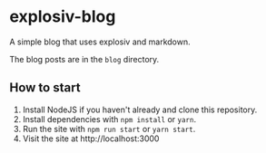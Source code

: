 # explosiv-blog

A simple blog that uses explosiv and markdown.

The blog posts are in the `blog` directory.

## How to start

1. Install NodeJS if you haven't already and clone this repository.
2. Install dependencies with `npm install` or `yarn`.
3. Run the site with `npm run start` or `yarn start`.
4. Visit the site at http://localhost:3000